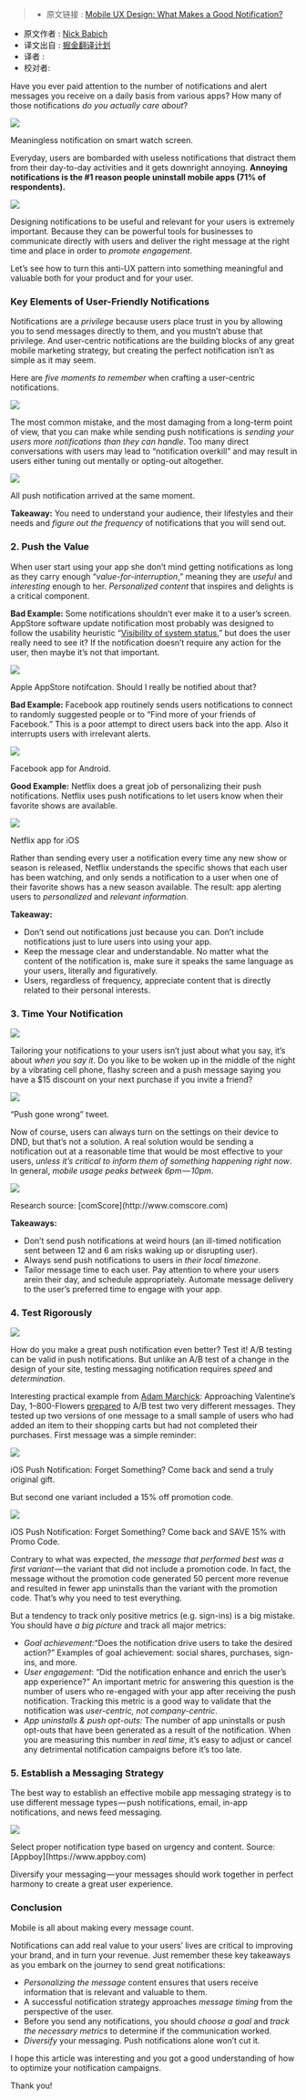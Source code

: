 >* 原文链接 : [Mobile UX Design: What Makes a Good Notification?](https://uxplanet.org/how-to-craft-mobile-notifications-that-users-actually-want-7b585e0e1fa1#.z4z05lc5u)
* 原文作者 : [Nick Babich](https://medium.com/@101)
* 译文出自 : [掘金翻译计划](https://github.com/xitu/gold-miner)
* 译者 : 
* 校对者:


Have you ever paid attention to the number of notifications and alert messages you receive on a daily basis from various apps? How many of those notifications _do you actually care about_?

![](https://d262ilb51hltx0.cloudfront.net/max/800/1*zq6d8Sl7qnBAh8B8YPpZng.jpeg)

<figcaption>Meaningless notification on smart watch screen.</figcaption>

Everyday, users are bombarded with useless notifications that distract them from their day-to-day activities and it gets downright annoying. **Annoying notifications is the #1 reason people uninstall mobile apps (71% of respondents).**

![](https://d262ilb51hltx0.cloudfront.net/max/800/1*tRV8bhwepMNc7lsEyleZAg.png)

Designing notifications to be useful and relevant for your users is extremely important. Because they can be powerful tools for businesses to communicate directly with users and deliver the right message at the right time and place in order to _promote engagement_.

Let’s see how to turn this anti-UX pattern into something meaningful and valuable both for your product and for your user.

### Key Elements of User-Friendly Notifications

Notifications are a _privilege_ because users place trust in you by allowing you to send messages directly to them, and you mustn’t abuse that privilege. And user-centric notifications are the building blocks of any great mobile marketing strategy, but creating the perfect notification isn’t as simple as it may seem.

Here are _five moments_ _to remember_ when crafting a user-centric notifications.

![](https://d262ilb51hltx0.cloudfront.net/max/800/1*jOuOujLnxkx30IBo3q_Ejw.jpeg)

The most common mistake, and the most damaging from a long-term point of view, that you can make while sending push notifications is _sending your users more notifications than they can handle_. Too many direct conversations with users may lead to “notification overkill” and may result in users either tuning out mentally or opting-out altogether.

![](https://d262ilb51hltx0.cloudfront.net/max/800/1*YIsFJcFM7pQZDGgD_2X0rg.png)

<figcaption>All push notification arrived at the same moment.</figcaption>

**Takeaway:** You need to understand your audience, their lifestyles and their needs and _figure out the frequency_ of notifications that you will send out.

### 2\. Push the Value

When user start using your app she don’t mind getting notifications as long as they carry enough “_value-for-interruption_,” meaning they are _useful_ and _interesting_ enough to her. _Personalized content_ that inspires and delights is a critical component.

**Bad Example:** Some notifications shouldn’t ever make it to a user’s screen. AppStore software update notification most probably was designed to follow the usability heuristic “[Visibility of system status](https://uxplanet.org/golden-rules-of-user-interface-design-19282aeb06b),” but does the user really need to see it? If the notification doesn’t require any action for the user, then maybe it’s not that important.

![](https://d262ilb51hltx0.cloudfront.net/max/800/1*GO0mnyRoW-3ZEVvFnuf0Aw.jpeg)

<figcaption>Apple AppStore notifcation. Should I really be notified about that?</figcaption>

**Bad Example:** Facebook app routinely sends users notifications to connect to randomly suggested people or to “Find more of your friends of Facebook.” This is a poor attempt to direct users back into the app. Also it interrupts users with irrelevant alerts.

![](https://d262ilb51hltx0.cloudfront.net/max/800/1*fKWoWYBuhoQ0EhqWiom3AQ.png)

<figcaption>Facebook app for Android.</figcaption>

**Good Example:** Netflix does a great job of personalizing their push notifications. Netflix uses push notifications to let users know when their favorite shows are available.

![](https://d262ilb51hltx0.cloudfront.net/max/800/1*OjWmPLfdatdwh7dpMlwiVw.png)

<figcaption>Netflix app for iOS</figcaption>

Rather than sending every user a notification every time any new show or season is released, Netflix understands the specific shows that each user has been watching, and only sends a notification to a user when one of their favorite shows has a new season available. The result: app alerting users to _personalized_ and _relevant information._

**Takeaway:**

*   Don’t send out notifications just because you can. Don’t include notifications just to lure users into using your app.
*   Keep the message clear and understandable. No matter what the content of the notification is, make sure it speaks the same language as your users, literally and figuratively.
*   Users, regardless of frequency, appreciate content that is directly related to their personal interests.

### 3\. Time Your Notification

![](https://d262ilb51hltx0.cloudfront.net/max/800/1*ZvGqAroMPDx5kxh3713C5g.png)

Tailoring your notifications to your users isn’t just about what you say, it’s about _when you say it_. Do you like to be woken up in the middle of the night by a vibrating cell phone, flashy screen and a push message saying you have a $15 discount on your next purchase if you invite a friend?

![](https://d262ilb51hltx0.cloudfront.net/max/800/1*_Aeiw7oss9IHK8dkhpajsA.png)

<figcaption>“Push gone wrong” tweet.</figcaption>

Now of course, users can always turn on the settings on their device to DND, but that’s not a solution. A real solution would be sending a notification out at a reasonable time that would be most effective to your users, _unless it’s critical to inform them of something happening right now_. In general, _mobile usage peaks betweek 6pm — 10pm_.

![](https://d262ilb51hltx0.cloudfront.net/max/800/1*ZrX3QYmAnnqB6A1iEwa-BQ.png)

<figcaption>Research source: [comScore](http://www.comscore.com)</figcaption>

**Takeaways:**

*   Don’t send push notifications at weird hours (an ill-timed notification sent between 12 and 6 am risks waking up or disrupting user).
*   Always send push notifications to users in _their local timezone_.
*   Tailor message time to each user. Pay attention to where your users arein their day, and schedule appropriately. Automate message delivery to the user’s preferred time to engage with your app.

### 4\. Test Rigorously

![](https://d262ilb51hltx0.cloudfront.net/max/800/1*IY-EtpLW1icld5MeCQznQA.png)

How do you make a great push notification even better? Test it! A/B testing can be valid in push notifications. But unlike an A/B test of a change in the design of your site, testing messaging notification requires _speed_ and _determination_.

Interesting practical example from [Adam Marchick](https://twitter.com/adammStanford?ref_src=twsrc%5Egoogle%7Ctwcamp%5Eserp%7Ctwgr%5Eauthor): Approaching Valentine’s Day, 1–800-Flowers [prepared](https://segment.com/blog/push-notifications-users-want-kahuna/) to A/B test two very different messages. They tested up two versions of one message to a small sample of users who had added an item to their shopping carts but had not completed their purchases. First message was a simple reminder:

![](https://d262ilb51hltx0.cloudfront.net/max/800/1*lD7A2etv0pG_bvxSx72rsg.png)

<figcaption>iOS Push Notification: Forget Something? Come back and send a truly original gift.</figcaption>

But second one variant included a 15% off promotion code.

![](https://d262ilb51hltx0.cloudfront.net/max/800/1*QhqKA7mkLumHLPgK4rA0uQ.jpeg)

<figcaption>iOS Push Notification: Forget Something? Come back and SAVE 15% with Promo Code.</figcaption>

Contrary to what was expected, _the message that performed best was a first variant_ — the variant that did not include a promotion code. In fact, the message without the promotion code generated 50 percent more revenue and resulted in fewer app uninstalls than the variant with the promotion code. That’s why you need to test everything.

But a tendency to track only positive metrics (e.g. sign-ins) is a big mistake. You should have _a big picture_ and track all major metrics:

*   _Goal achievement:_“Does the notification drive users to take the desired action?” Examples of goal achievement: social shares, purchases, sign-ins, and more.
*   _User engagement_: “Did the notification enhance and enrich the user’s app experience?” An important metric for answering this question is the number of users who re-engaged with your app after receiving the push notification. Tracking this metric is a good way to validate that the notification was _user-centric, not company-centric_.
*   _App uninstalls & push opt-outs:_ The number of app uninstalls or push opt-outs that have been generated as a result of the notification. When you are measuring this number in _real time_, it’s easy to adjust or cancel any detrimental notification campaigns before it’s too late.

<h3 name="3187" id="3187" class="graf--h3 graf-after--li">5. Establish a Messaging Strategy</h3>

The best way to establish an effective mobile app messaging strategy is to use different message types — push notifications, email, in-app notifications, and news feed messaging.

![](https://d262ilb51hltx0.cloudfront.net/max/800/1*BEdI6YjX0sgqXT6deQrrrw.jpeg)

<figcaption>Select proper notification type based on urgency and content. Source: [Appboy](https://www.appboy.com)</figcaption>

Diversify your messaging — your messages should work together in perfect harmony to create a great user experience.

<h3 name="3f58" id="3f58" class="graf--h3 graf-after--p">Conclusion</h3>

Mobile is all about making every message count.

Notifications can add real value to your users’ lives are critical to improving your brand, and in turn your revenue. Just remember these key takeaways as you embark on the journey to send great notifications:

*   _Personalizing the message_ content ensures that users receive information that is relevant and valuable to them.
*   A successful notification strategy approaches _message timing_ from the perspective of the user.
*   Before you send any notifications, you should _choose a goal_ and _track the necessary metrics_ to determine if the communication worked.
*   _Diversify_ your messaging. Push notifications alone won’t cut it.

I hope this article was interesting and you got a good understanding of how to optimize your notification campaigns.

Thank you!
